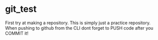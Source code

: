 # git_test
First try at making a repository. 
This is simply just a practice repository. 
When pushing to github from the CLI dont forget to PUSH code after you COMMIT it!